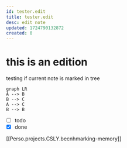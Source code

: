```yaml
---
id: tester.edit
title: tester.edit
desc: edit note
updated: 1724790132872
created: 0
---
```

# this is an edition 
testing if current note is marked in tree

```mermaid
graph LR
A --> B
B --> C
A --> C
B --> B
```

- [ ] todo
- [X] done

[[Perso.projects.CSLY.becnhmarking-memory]]
